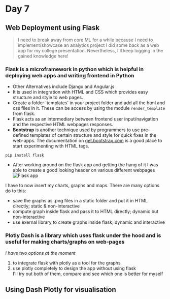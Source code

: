 # Day 7
## Web Deployment using Flask
> I need to break away from core ML for a while because I need to implement/showcase an analytics project I did some back as a web app for my college presentation. Nevertheless, I'll keep logging in the gained knowledge here!

### **Flask** is a microframework in python which is helpful in deploying web apps and writing frontend in Python  
* Other Alternatives include Django and Angular.js
* It is used in integration with HTML and CSS which provides easy structure and style to web pages.
* Create a folder 'templates' in your project folder and add all the html and css files in it. These can be access by using the module `render_template` from flask. 
* Flask acts as an intermediary between frontend user input/navigation and the respective HTML webpages responses.
* **Bootstrap** is another technique used by programmers to use pre-defined templates of certain structure and style for quick fixes in the web-apps. The documentation on [get.bootstrap.com](https:\\get.bootstrap.com) is a good place to start experimenting with HTML tags. 

`pip install flask`

* After working around on the flask app and getting the hang of it I was able to create a good looking header on various different webpages  
![Flask app](https://github.com/tanyajainC137/100-Days-of-ML/edit/master/Day_7/Capture.JPG)

I have to now insert my charts, graphs and maps. There are many options do to this:
- save the graphs as .png files in a static folder and put it in HTML directly; static & non-interactive
- compute graph inside flask and pass it to HTML directly; dynamic but non-interactive
- use exernal library to create graphs inside flask; dynamic and interactive

### **Plotly Dash** is a library which uses flask under the hood and is useful for making charts/graphs on web-pages
*I have two options at the moment* 
1) to integrate flask with plotly as a tool for the graphs 
2) use plotly completely to design the app without using flask  
I'll try out both of them, compare and see which one is better for myself

## Using Dash Plotly for visualisation 


